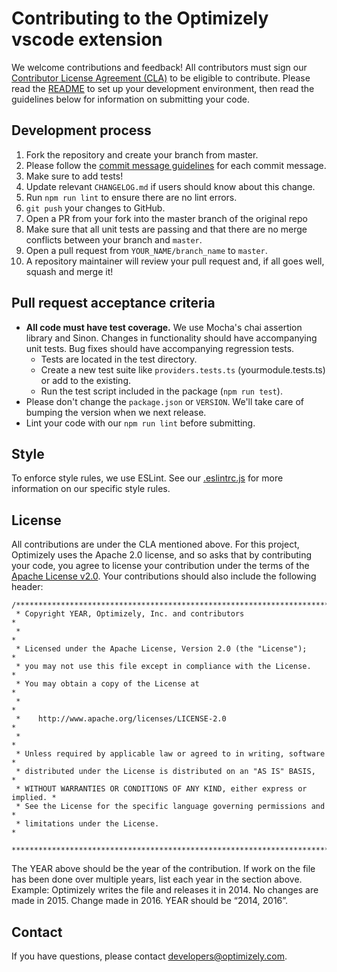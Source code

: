 # Contributing to the Optimizely vscode extension

We welcome contributions and feedback! All contributors must sign our [Contributor License Agreement (CLA)](https://docs.google.com/a/optimizely.com/forms/d/e/1FAIpQLSf9cbouWptIpMgukAKZZOIAhafvjFCV8hS00XJLWQnWDFtwtA/viewform) to be eligible to contribute. Please read the [README](README.md) to set up your development environment, then read the guidelines below for information on submitting your code.

## Development process

1. Fork the repository and create your branch from master.
2. Please follow the [commit message guidelines](https://github.com/angular/angular/blob/master/CONTRIBUTING.md#-commit-message-guidelines) for each commit message.
3. Make sure to add tests!
4. Update relevant `CHANGELOG.md` if users should know about this change.
5. Run `npm run lint` to ensure there are no lint errors.
6. `git push` your changes to GitHub.
7. Open a PR from your fork into the master branch of the original repo
8. Make sure that all unit tests are passing and that there are no merge conflicts between your branch and `master`.
9. Open a pull request from `YOUR_NAME/branch_name` to `master`.
10. A repository maintainer will review your pull request and, if all goes well, squash and merge it!

## Pull request acceptance criteria

- **All code must have test coverage.** We use Mocha's chai assertion library and Sinon. Changes in functionality should have accompanying unit tests. Bug fixes should have accompanying regression tests.
  - Tests are located in the test directory.
  - Create a new test suite like `providers.tests.ts` (yourmodule.tests.ts) or add to the existing.
  - Run the test script included in the package (`npm run test`).
- Please don't change the `package.json` or `VERSION`. We'll take care of bumping the version when we next release.
- Lint your code with our `npm run lint` before submitting.

## Style

To enforce style rules, we use ESLint. See our [.eslintrc.js](.eslintrc.js) for more information on our specific style rules.

## License

All contributions are under the CLA mentioned above. For this project, Optimizely uses the Apache 2.0 license, and so asks that by contributing your code, you agree to license your contribution under the terms of the [Apache License v2.0](http://www.apache.org/licenses/LICENSE-2.0). Your contributions should also include the following header:

```
/****************************************************************************
 * Copyright YEAR, Optimizely, Inc. and contributors                        *
 *                                                                          *
 * Licensed under the Apache License, Version 2.0 (the "License");          *
 * you may not use this file except in compliance with the License.         *
 * You may obtain a copy of the License at                                  *
 *                                                                          *
 *    http://www.apache.org/licenses/LICENSE-2.0                            *
 *                                                                          *
 * Unless required by applicable law or agreed to in writing, software      *
 * distributed under the License is distributed on an "AS IS" BASIS,        *
 * WITHOUT WARRANTIES OR CONDITIONS OF ANY KIND, either express or implied. *
 * See the License for the specific language governing permissions and      *
 * limitations under the License.                                           *
 ***************************************************************************/
```

The YEAR above should be the year of the contribution. If work on the file has been done over multiple years, list each year in the section above. Example: Optimizely writes the file and releases it in 2014. No changes are made in 2015. Change made in 2016. YEAR should be “2014, 2016”.

## Contact

If you have questions, please contact developers@optimizely.com.

